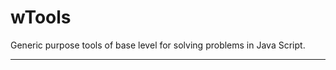 # wTools

Generic purpose tools of base level for solving problems in Java Script.

_ _ _ _ _ _
































